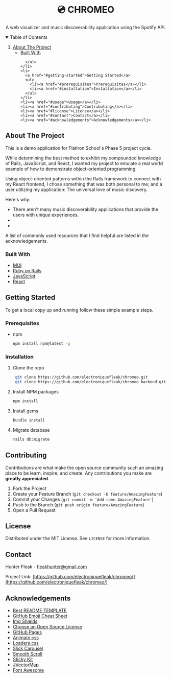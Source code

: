 <!--
*** Thanks for checking out the Best-README-Template. If you have a suggestion
*** that would make this better, please fork the repo and create a pull request
*** or simply open an issue with the tag "enhancement".
*** Thanks again! Now go create something AMAZING! :D
-->



<!-- PROJECT SHIELDS -->
<!--
*** I'm using markdown "reference style" links for readability.
*** Reference links are enclosed in brackets [ ] instead of parentheses ( ).
*** See the bottom of this document for the declaration of the reference variables
*** for contributors-url, forks-url, etc. This is an optional, concise syntax you may use.
*** https://www.markdownguide.org/basic-syntax/#reference-style-links
-->

<!-- PROJECT LOGO -->
<br />
<p align="center">
  <h1 align="center">💿 CHROMEO</h1>
  </a>

  <p align="center">
    A web visualizer and music discoverability application using the Spotify API.
    <br />
    </p>
</p>



<!-- TABLE OF CONTENTS -->
<details open="open">
  <summary>Table of Contents</summary>
  <ol>
    <li>
      <a href="#about-the-project">About The Project</a>
      <ul>
        <li><a href="#built-with">Built With</a></li>

      </ul>
    </li>
    <li>
      <a href="#getting-started">Getting Started</a>
      <ul>
        <li><a href="#prerequisites">Prerequisites</a></li>
        <li><a href="#installation">Installation</a></li>
      </ul>
    </li>
    <li><a href="#usage">Usage</a></li>
    <li><a href="#contributing">Contributing</a></li>
    <li><a href="#license">License</a></li>
    <li><a href="#contact">Contact</a></li>
    <li><a href="#acknowledgements">Acknowledgements</a></li>
  </ol>
</details>



<!-- ABOUT THE PROJECT -->
## About The Project

This is a demo application for Flatiron School's Phase 5 project cycle.

While determining the best method to exhibit my compounded knowledge of Rails, JavaScript, and React, I wanted my project to emulate a real world example of how to demonstrate object-oriented programming.

Using object-oriented patterns within the Rails framework to connect with my React frontend, I chose something that was both personal to me; and a user utilizing my application: The universal love of music discovery.

Here's why:
* There aren't many music discoverability applications that provide the users with unique experiences.
* 
* 



A list of commonly used resources that I find helpful are listed in the acknowledgements.

### Built With

* [MUI](https://mui.com/)
* [Ruby on Rails](https://rubyonrails.org/)
* [JavaScript](https://developer.mozilla.org/en-US/docs/Web/JavaScript)
* [React](https://reactjs.org/docs/getting-started.html)



<!-- GETTING STARTED -->
## Getting Started

To get a local copy up and running follow these simple example steps.

### Prerequisites

* npm
  ```sh
  npm install npm@latest -g
  ```

### Installation

1. Clone the repo
   ```sh
    git clone https://github.com/electroniquefleak/chromeo.git
    git clone https://github.com/electroniquefleak/chromeo_backend.git
   ```
2. Install NPM packages
   ```sh
   npm install
   ```
3. Install gems
   ```sh
   bundle install
   ```
4. Migrate database
   ```sh
   rails db:migrate
   ```


<!-- CONTRIBUTING -->
## Contributing

Contributions are what make the open source community such an amazing place to be learn, inspire, and create. Any contributions you make are **greatly appreciated**.

1. Fork the Project
2. Create your Feature Branch (`git checkout -b feature/AmazingFeature`)
3. Commit your Changes (`git commit -m 'Add some AmazingFeature'`)
4. Push to the Branch (`git push origin feature/AmazingFeature`)
5. Open a Pull Request



<!-- LICENSE -->
## License

Distributed under the MIT License. See `LICENSE` for more information.



<!-- CONTACT -->
## Contact

Hunter Fleak - fleakhunter@gmail.com

Project Link: [https://github.com/electroniquefleak/chromeo/](https://github.com/electroniquefleak/chromeo/)



<!-- ACKNOWLEDGEMENTS -->
## Acknowledgements
* [Best README TEMPLATE](https://github.com/othneildrew/Best-README-Template) 
* [GitHub Emoji Cheat Sheet](https://www.webpagefx.com/tools/emoji-cheat-sheet)
* [Img Shields](https://shields.io)
* [Choose an Open Source License](https://choosealicense.com)
* [GitHub Pages](https://pages.github.com)
* [Animate.css](https://daneden.github.io/animate.css)
* [Loaders.css](https://connoratherton.com/loaders)
* [Slick Carousel](https://kenwheeler.github.io/slick)
* [Smooth Scroll](https://github.com/cferdinandi/smooth-scroll)
* [Sticky Kit](http://leafo.net/sticky-kit)
* [JVectorMap](http://jvectormap.com)
* [Font Awesome](https://fontawesome.com)





<!-- MARKDOWN LINKS & IMAGES -->
<!-- https://www.markdownguide.org/basic-syntax/#reference-style-links -->